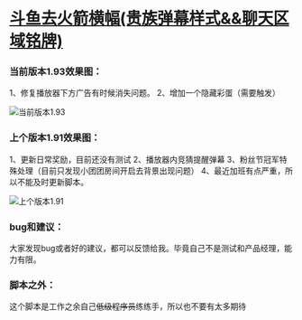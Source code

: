 # [斗鱼去火箭横幅(贵族弹幕样式&&聊天区域铭牌)](https://greasyfork.org/zh-CN/scripts/381934-%E6%96%97%E9%B1%BC%E5%8E%BB%E7%81%AB%E7%AE%AD%E6%A8%AA%E5%B9%85)

### 当前版本1.93效果图：

1、修复播放器下方广告有时候消失问题。
2、增加一个隐藏彩蛋（需要触发）

![当前版本1.93](https://wah0713.github.io/myTampermonkey/image/douyu1.93.png)

### 上个版本1.91效果图：

1、更新日常奖励，目前还没有测试
2、播放器内竞猜提醒弹幕
3、粉丝节冠军特殊处理（目前只发现小团团房间开启去背景出现问题）
4、最近加班有点严重，所以不能及时更新脚本。

![上个版本1.91](https://wah0713.github.io/myTampermonkey/image/douyu1.91.png)

### bug和建议：

大家发现bug或者好的建议，都可以反馈给我。毕竟自己不是测试和产品经理，能力有限。

### 脚本之外：

这个脚本是工作之余自己<del>低级程序员</del>练练手，所以也不要有太多期待

